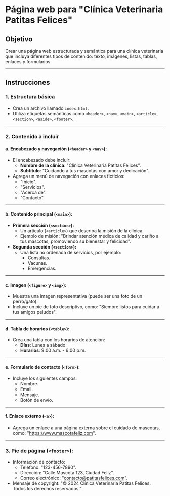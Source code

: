 # Página web para "Clínica Veterinaria Patitas Felices"

## Objetivo
Crear una página web estructurada y semántica para una clínica veterinaria que incluya diferentes tipos de contenido: texto, imágenes, listas, tablas, enlaces y formularios.

---

## Instrucciones

### **1. Estructura básica**
- Crea un archivo llamado `index.html`.
- Utiliza etiquetas semánticas como `<header>`, `<nav>`, `<main>`, `<article>`, `<section>`, `<aside>`, `<footer>`.

---

### **2. Contenido a incluir**

#### **a. Encabezado y navegación (`<header>` y `<nav>`):**
- El encabezado debe incluir:
  - **Nombre de la clínica**: "Clínica Veterinaria Patitas Felices".
  - **Subtítulo**: "Cuidando a tus mascotas con amor y dedicación".
- Agrega un menú de navegación con enlaces ficticios:
  - "Inicio".
  - "Servicios".
  - "Acerca de".
  - "Contacto".

---

#### **b. Contenido principal (`<main>`):**
- **Primera sección (`<section>`):**
  - Un artículo (`<article>`) que describa la misión de la clínica.
  - Ejemplo de misión: "Brindar atención médica de calidad y cariño a tus mascotas, promoviendo su bienestar y felicidad".
- **Segunda sección (`<section>`):**
  - Una lista no ordenada de servicios, por ejemplo:
    - Consultas.
    - Vacunas.
    - Emergencias.

---

#### **c. Imagen (`<figure>` y `<img>`):**
- Muestra una imagen representativa (puede ser una foto de un perro/gato).
- Incluye un pie de foto descriptivo, como: "Siempre listos para cuidar a tus amigos peludos".

---

#### **d. Tabla de horarios (`<table>`):**
- Crea una tabla con los horarios de atención:
  - **Días**: Lunes a sábado.
  - **Horarios**: 9:00 a.m. - 6:00 p.m.

---

#### **e. Formulario de contacto (`<form>`):**
- Incluye los siguientes campos:
  - Nombre.
  - Email.
  - Mensaje.
  - Botón de envío.

---

#### **f. Enlace externo (`<a>`):**
- Agrega un enlace a una página externa sobre el cuidado de mascotas, como: "https://www.mascotafeliz.com".

---

### **3. Pie de página (`<footer>`):**
- Información de contacto:
  - Teléfono: "123-456-7890".
  - Dirección: "Calle Mascota 123, Ciudad Feliz".
  - Correo electrónico: "contacto@patitasfelices.com".
- Mensaje de copyright: "© 2024 Clínica Veterinaria Patitas Felices. Todos los derechos reservados."
